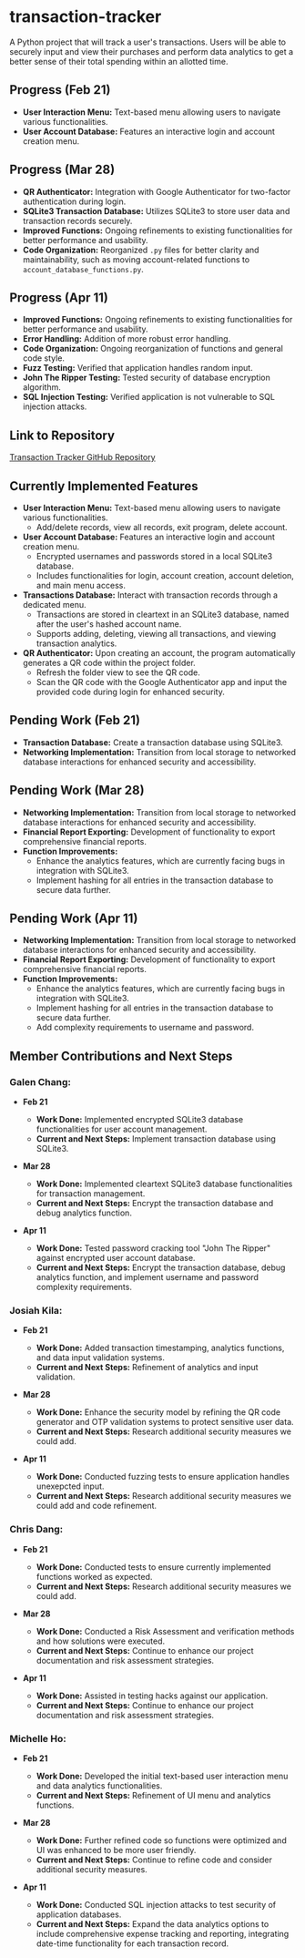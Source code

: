 # transaction-tracker
A Python project that will track a user's transactions. Users will be able to securely input and view their purchases and perform data analytics to get a better sense of their total spending within an allotted time.

## Progress (Feb 21)
* **User Interaction Menu:** Text-based menu allowing users to navigate various functionalities.
* **User Account Database:** Features an interactive login and account creation menu.

## Progress (Mar 28)
* **QR Authenticator:** Integration with Google Authenticator for two-factor authentication during login.
* **SQLite3 Transaction Database:** Utilizes SQLite3 to store user data and transaction records securely.
* **Improved Functions:** Ongoing refinements to existing functionalities for better performance and usability.
* **Code Organization:** Reorganized `.py` files for better clarity and maintainability, such as moving account-related functions to `account_database_functions.py`.

## Progress (Apr 11)
* **Improved Functions:** Ongoing refinements to existing functionalities for better performance and usability.
* **Error Handling:** Addition of more robust error handling.
* **Code Organization:** Ongoing reorganization of functions and general code style.
* **Fuzz Testing:** Verified that application handles random input.
* **John The Ripper Testing:** Tested security of database encryption algorithm.
* **SQL Injection Testing:** Verified application is not vulnerable to SQL injection attacks.

## Link to Repository
[Transaction Tracker GitHub Repository](https://github.com/Team-Infinite-Void/transaction-tracker)

## Currently Implemented Features
* **User Interaction Menu:** Text-based menu allowing users to navigate various functionalities.
  * Add/delete records, view all records, exit program, delete account.
* **User Account Database:** Features an interactive login and account creation menu.
  * Encrypted usernames and passwords stored in a local SQLite3 database.
  * Includes functionalities for login, account creation, account deletion, and main menu access.
* **Transactions Database:** Interact with transaction records through a dedicated menu.
  * Transactions are stored in cleartext in an SQLite3 database, named after the user's hashed account name.
  * Supports adding, deleting, viewing all transactions, and viewing transaction analytics.
* **QR Authenticator:** Upon creating an account, the program automatically generates a QR code within the project folder.
  * Refresh the folder view to see the QR code.
  * Scan the QR code with the Google Authenticator app and input the provided code during login for enhanced security.

## Pending Work (Feb 21)
* **Transaction Database:** Create a transaction database using SQLite3.
* **Networking Implementation:** Transition from local storage to networked database interactions for enhanced security and accessibility.

## Pending Work (Mar 28)
* **Networking Implementation:** Transition from local storage to networked database interactions for enhanced security and accessibility.
* **Financial Report Exporting:** Development of functionality to export comprehensive financial reports.
* **Function Improvements:**
  * Enhance the analytics features, which are currently facing bugs in integration with SQLite3.
  * Implement hashing for all entries in the transaction database to secure data further.

## Pending Work (Apr 11)
* **Networking Implementation:** Transition from local storage to networked database interactions for enhanced security and accessibility.
* **Financial Report Exporting:** Development of functionality to export comprehensive financial reports.
* **Function Improvements:**
  * Enhance the analytics features, which are currently facing bugs in integration with SQLite3.
  * Implement hashing for all entries in the transaction database to secure data further.
  * Add complexity requirements to username and password.

## Member Contributions and Next Steps
### **Galen Chang:**
  * **Feb 21**
    * **Work Done:** Implemented encrypted SQLite3 database functionalities for user account management.
    * **Current and Next Steps:** Implement transaction database using SQLite3.

  * **Mar 28**
    * **Work Done:** Implemented cleartext SQLite3 database functionalities for transaction management.
    * **Current and Next Steps:** Encrypt the transaction database and debug analytics function.

  * **Apr 11**
    * **Work Done:** Tested password cracking tool "John The Ripper" against encrypted user account database.
    * **Current and Next Steps:** Encrypt the transaction database, debug analytics function, and implement username and password complexity requirements.

### **Josiah Kila:**
  * **Feb 21**
    * **Work Done:** Added transaction timestamping, analytics functions, and data input validation systems.
    * **Current and Next Steps:** Refinement of analytics and input validation.

  * **Mar 28**
    * **Work Done:** Enhance the security model by refining the QR code generator and OTP validation systems to protect sensitive user data.
    * **Current and Next Steps:** Research additional security measures we could add.

  * **Apr 11**
    * **Work Done:** Conducted fuzzing tests to ensure application handles unexepcted input.
    * **Current and Next Steps:** Research additional security measures we could add and code refinement.

### **Chris Dang:**
  * **Feb 21**
    * **Work Done:** Conducted tests to ensure currently implemented functions worked as expected.
    * **Current and Next Steps:** Research additional security measures we could add.

  * **Mar 28**
    * **Work Done:** Conducted a Risk Assessment and verification methods and how solutions were executed.
    * **Current and Next Steps:** Continue to enhance our project documentation and risk assessment strategies.

  * **Apr 11**
    * **Work Done:** Assisted in testing hacks against our application.
    * **Current and Next Steps:** Continue to enhance our project documentation and risk assessment strategies.

### **Michelle Ho:**
  * **Feb 21**
    * **Work Done:** Developed the initial text-based user interaction menu and data analytics functionalities.
    * **Current and Next Steps:** Refinement of UI menu and analytics functions.

  * **Mar 28**
    * **Work Done:** Further refined code so functions were optimized and UI was enhanced to be more user friendly.
    * **Current and Next Steps:** Continue to refine code and consider additional security measures.

  * **Apr 11**
    * **Work Done:** Conducted SQL injection attacks to test security of application databases.
    * **Current and Next Steps:** Expand the data analytics options to include comprehensive expense tracking and reporting, integrating date-time functionality for each transaction record.
